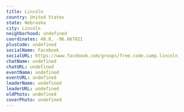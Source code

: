 ```yaml
---
title: Lincoln
country: United States
state: Nebraska
city: Lincoln
neighborhood: undefined
coordinates: 40.8, -96.667821
plusCode: undefined
socialName: Facebook
socialURL: https://www.facebook.com/groups/free.code.camp.lincoln
chatName: undefined
chatURL: undefined
eventName: undefined
eventURL: undefined
leaderName: undefined
leaderURL: undefined
oldPhoto: undefined
coverPhoto: undefined
---
```

